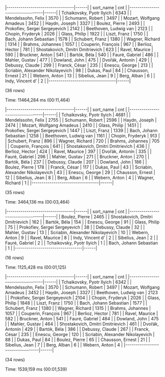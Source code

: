 |----------------------------------|------|
|            sort_name             | cnt  |
|----------------------------------|------|
| Tchaikovsky, Pyotr Ilyich        | 6343 |
| Mendelssohn, Felix               | 3570 |
| Schumann, Robert                 | 3497 |
| Mozart, Wolfgang Amadeus         | 3452 |
| Haydn, Joseph                    | 3327 |
| Boulez, Pierre                   | 2493 |
| Prokofiev, Sergei Sergeyevich    | 2142 |
| Beethoven, Ludwig van            | 2123 |
| Chopin, Fryderyk                 | 2026 |
| Glass, Philip                    | 1922 |
| Liszt, Franz                     | 1750 |
| Bach, Johann Sebastian           | 1578 |
| Schubert, Franz                  | 1380 |
| Wagner, Richard                  | 1314 |
| Brahms, Johannes                 | 1057 |
| Couperin, François               |  967 |
| Berlioz, Hector                  |  781 |
| Shostakovich, Dmitri Dmitrievich |  623 |
| Ravel, Maurice                   |  590 |
| Bruckner, Anton                  |  541 |
| Bartók, Béla                     |  540 |
| Fauré, Gabriel                   |  486 |
| Mahler, Gustav                   |  477 |
| Dowland, John                    |  475 |
| Dvořák, Antonín                  |  429 |
| Debussy, Claude                  |  299 |
| Franck, César                    |  235 |
| Enescu, George                   |  213 |
| Scriabin, Alexander Nikolayevich |   98 |
| Dukas, Paul                      |   84 |
| Chausson, Ernest                 |   21 |
| Webern, Anton                    |   13 |
| Sibelius, Jean                   |    9 |
| Berg, Alban                      |    6 |
| Indy, Vincent d’                 |    2 |
|----------------------------------|------|

(36 rows)

Time: 11464,284 ms (00:11,464)

|----------------------------------|------|
|            sort_name             | cnt  |
|----------------------------------|------|
| Tchaikovsky, Pyotr Ilyich        | 4681 |
| Mendelssohn, Felix               | 2755 |
| Schumann, Robert                 | 2596 |
| Haydn, Joseph                    | 2474 |
| Mozart, Wolfgang Amadeus         | 2410 |
| Glass, Philip                    | 1451 |
| Prokofiev, Sergei Sergeyevich    | 1447 |
| Liszt, Franz                     | 1339 |
| Bach, Johann Sebastian           | 1258 |
| Beethoven, Ludwig van            | 1161 |
| Chopin, Fryderyk                 |  913 |
| Schubert, Franz                  |  896 |
| Wagner, Richard                  |  720 |
| Brahms, Johannes                 |  705 |
| Couperin, François               |  641 |
| Shostakovich, Dmitri Dmitrievich |  436 |
| Berlioz, Hector                  |  424 |
| Ravel, Maurice                   |  397 |
| Dvořák, Antonín                  |  335 |
| Fauré, Gabriel                   |  296 |
| Mahler, Gustav                   |  271 |
| Bruckner, Anton                  |  270 |
| Bartók, Béla                     |  237 |
| Debussy, Claude                  |  207 |
| Dowland, John                    |  186 |
| Boulez, Pierre                   |  178 |
| Franck, César                    |  117 |
| Dukas, Paul                      |   43 |
| Scriabin, Alexander Nikolayevich |   43 |
| Enescu, George                   |   29 |
| Chausson, Ernest                 |   12 |
| Sibelius, Jean                   |    8 |
| Berg, Alban                      |    6 |
| Webern, Anton                    |    4 |
| Wagner, Richard                  |    1 |
|----------------------------------|------|

(35 rows)

Time: 3464,136 ms (00:03,464)

|----------------------------------|------|
|            sort_name             | cnt  |
|----------------------------------|------|
| Boulez, Pierre                   | 2465 |
| Shostakovich, Dmitri Dmitrievich |  162 |
| Bartók, Béla                     |  154 |
| Enescu, George                   |   91 |
| Glass, Philip                    |   75 |
| Prokofiev, Sergei Sergeyevich    |   38 |
| Debussy, Claude                  |   32 |
| Mahler, Gustav                   |   13 |
| Scriabin, Alexander Nikolayevich |   10 |
| Webern, Anton                    |    9 |
| Ravel, Maurice                   |    8 |
| Indy, Vincent d’                 |    2 |
| Sibelius, Jean                   |    2 |
| Fauré, Gabriel                   |    2 |
| Tchaikovsky, Pyotr Ilyich        |    1 |
| Bach, Johann Sebastian           |    1 |
|----------------------------------|------|

(16 rows)

Time: 1125,428 ms (00:01,125)

|----------------------------------|------|
|            sort_name             | cnt  |
|----------------------------------|------|
| Tchaikovsky, Pyotr Ilyich        | 6342 |
| Mendelssohn, Felix               | 3570 |
| Schumann, Robert                 | 3497 |
| Mozart, Wolfgang Amadeus         | 3452 |
| Haydn, Joseph                    | 3327 |
| Beethoven, Ludwig van            | 2123 |
| Prokofiev, Sergei Sergeyevich    | 2104 |
| Chopin, Fryderyk                 | 2026 |
| Glass, Philip                    | 1848 |
| Liszt, Franz                     | 1750 |
| Bach, Johann Sebastian           | 1577 |
| Schubert, Franz                  | 1380 |
| Wagner, Richard                  | 1315 |
| Brahms, Johannes                 | 1057 |
| Couperin, François               |  967 |
| Berlioz, Hector                  |  781 |
| Ravel, Maurice                   |  582 |
| Bruckner, Anton                  |  541 |
| Fauré, Gabriel                   |  484 |
| Dowland, John                    |  475 |
| Mahler, Gustav                   |  464 |
| Shostakovich, Dmitri Dmitrievich |  461 |
| Dvořák, Antonín                  |  429 |
| Bartók, Béla                     |  386 |
| Debussy, Claude                  |  267 |
| Franck, César                    |  235 |
| Enescu, George                   |  120 |
| Scriabin, Alexander Nikolayevich |   88 |
| Dukas, Paul                      |   84 |
| Boulez, Pierre                   |   65 |
| Chausson, Ernest                 |   21 |
| Sibelius, Jean                   |    7 |
| Berg, Alban                      |    6 |
| Webern, Anton                    |    4 |
|----------------------------------|------|

(34 rows)

Time: 1539,159 ms (00:01,539)
